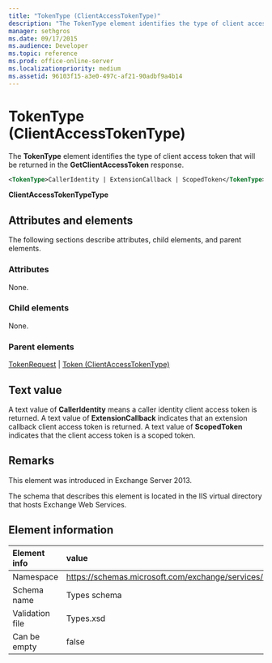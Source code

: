```yaml
---
title: "TokenType (ClientAccessTokenType)"
description: "The TokenType element identifies the type of client access token that will be returned in the GetClientAccessToken response."
manager: sethgros
ms.date: 09/17/2015
ms.audience: Developer
ms.topic: reference
ms.prod: office-online-server
ms.localizationpriority: medium
ms.assetid: 96103f15-a3e0-497c-af21-90adbf9a4b14
---
```


# TokenType (ClientAccessTokenType)

The **TokenType** element identifies the type of client access token that will be returned in the **GetClientAccessToken** response. 
  
```XML
<TokenType>CallerIdentity | ExtensionCallback | ScopedToken</TokenType>
```

**ClientAccessTokenTypeType**

## Attributes and elements

The following sections describe attributes, child elements, and parent elements.
  
### Attributes

None.
  
### Child elements

None.
  
### Parent elements

[TokenRequest](tokenrequest.md) | [Token (ClientAccessTokenType)](token-clientaccesstokentype.md)
  
## Text value

A text value of **CallerIdentity** means a caller identity client access token is returned. A text value of **ExtensionCallback** indicates that an extension callback client access token is returned. A text value of **ScopedToken** indicates that the client access token is a scoped token. 
  
## Remarks

This element was introduced in Exchange Server 2013.
  
The schema that describes this element is located in the IIS virtual directory that hosts Exchange Web Services.
  
## Element information

|Element info|value|
|:-----|:-----|
|Namespace  <br/> |https://schemas.microsoft.com/exchange/services/2006/types  <br/> |
|Schema name  <br/> |Types schema  <br/> |
|Validation file  <br/> |Types.xsd  <br/> |
|Can be empty  <br/> |false  <br/> |   
